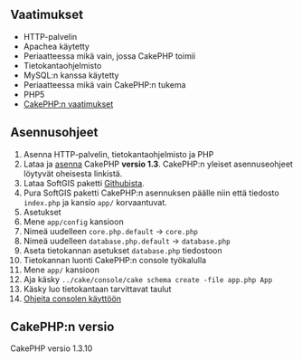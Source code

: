## Vaatimukset

- HTTP-palvelin
 - Apachea käytetty
 - Periaatteessa mikä vain, jossa CakePHP toimii
- Tietokantaohjelmisto
 - MySQL:n kanssa käytetty
 - Periaatteessa mikä vain CakePHP:n tukema
- PHP5
- [CakePHP:n vaatimukset](http://book.cakephp.org/1.3/en/view/908/Requirements)

## Asennusohjeet

1. Asenna HTTP-palvelin, tietokantaohjelmisto ja PHP
2. Lataa ja [asenna](http://book.cakephp.org/1.3/en/view/912/Installation) CakePHP **versio 1.3**. CakePHP:n yleiset asennuseohjeet löytyvät oheisesta linkistä.
3. Lataa SoftGIS paketti [Githubista](https://github.com/lanttu/SoftGIS).
4. Pura SoftGIS paketti CakePHP:n asennuksen päälle niin että tiedosto `index.php` ja kansio `app/` korvaantuvat.
5. Asetukset
 1. Mene `app/config` kansioon
 2. Nimeä uudelleen `core.php.default` -> `core.php`
 3. Nimeä uudelleen `database.php.default` -> `database.php`
 4. Aseta tietokannan asetukset `database.php` tiedostoon
6. Tietokannan luonti CakePHP:n console työkalulla
 1. Mene `app/` kansioon
 2. Aja käsky `../cake/console/cake schema create -file app.php App`
 3. Käsky luo tietokantaan tarvittavat taulut
 4. [Ohjeita consolen käyttöön](http://book.cakephp.org/1.3/en/view/1521/Core-Console-Applications)

## CakePHP:n versio

CakePHP versio 1.3.10

